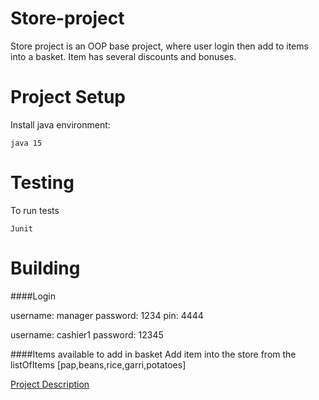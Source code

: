 # Store-project
Store project is an OOP base project, where user login then add to items into a basket.
Item has several discounts and bonuses.

# Project Setup
Install java environment:
```
java 15 
```

# Testing
To run tests
```
Junit 
```
# Building
####Login

username: manager 
password: 1234
pin: 4444

username: cashier1
password: 12345

####Items available to add in basket
Add item into the store from the listOfItems
[pap,beans,rice,garri,potatoes]

[Project Description](./src/com/company/store_project_description.md)